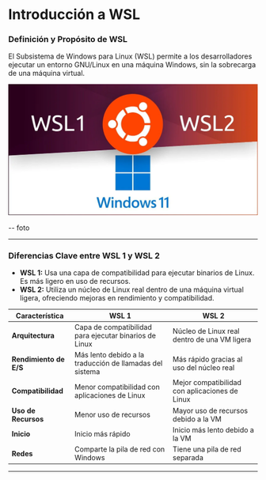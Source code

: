 # Introducción a WSL

### Definición y Propósito de WSL
El Subsistema de Windows para Linux (WSL) permite a los desarrolladores ejecutar un entorno GNU/Linux en una máquina Windows, sin la sobrecarga de una máquina virtual.



<img src="/img/bbb.jpg" alt="logo"></img>


-- foto
***
### Diferencias Clave entre WSL 1 y WSL 2
- **WSL 1:** Usa una capa de compatibilidad para ejecutar binarios de Linux. Es más ligero en uso de recursos.
- **WSL 2:** Utiliza un núcleo de Linux real dentro de una máquina virtual ligera, ofreciendo mejoras en rendimiento y compatibilidad.


| Característica          | WSL 1                                          | WSL 2                                        |
|-------------------------|-----------------------------------------------|---------------------------------------------|
| **Arquitectura**        | Capa de compatibilidad para ejecutar binarios de Linux | Núcleo de Linux real dentro de una VM ligera |
| **Rendimiento de E/S**  | Más lento debido a la traducción de llamadas del sistema | Más rápido gracias al uso del núcleo real    |
| **Compatibilidad**      | Menor compatibilidad con aplicaciones de Linux | Mejor compatibilidad con aplicaciones de Linux |
| **Uso de Recursos**     | Menor uso de recursos                          | Mayor uso de recursos debido a la VM        |
| **Inicio**              | Inicio más rápido                             | Inicio más lento debido a la VM             |
| **Redes**               | Comparte la pila de red con Windows            | Tiene una pila de red separada              |

---
